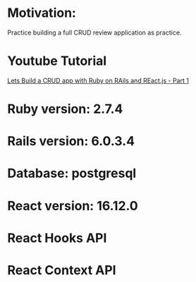 # Motivation:
Practice building a full CRUD review application as practice.
# Youtube Tutorial
[Lets Build a CRUD app with Ruby on RAils and REact.js - Part 1](https://youtu.be/oyjzi837wME)



# Ruby version: 2.7.4
# Rails version: 6.0.3.4
# Database: postgresql
# React version: 16.12.0
# React Hooks API
# React Context API

